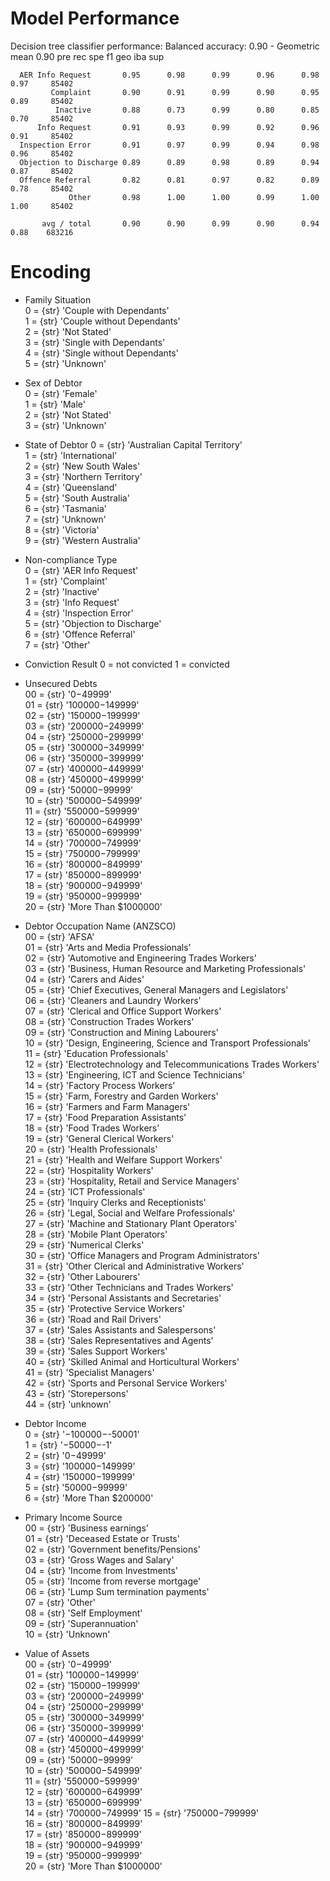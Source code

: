 # Model Performance
Decision tree classifier performance:
Balanced accuracy: 0.90 - Geometric mean 0.90
                              pre       rec       spe        f1       geo       iba       sup

      AER Info Request       0.95      0.98      0.99      0.96      0.98      0.97     85402
             Complaint       0.90      0.91      0.99      0.90      0.95      0.89     85402
              Inactive       0.88      0.73      0.99      0.80      0.85      0.70     85402
          Info Request       0.91      0.93      0.99      0.92      0.96      0.91     85402
      Inspection Error       0.91      0.97      0.99      0.94      0.98      0.96     85402
      Objection to Discharge 0.89      0.89      0.98      0.89      0.94      0.87     85402
      Offence Referral       0.82      0.81      0.97      0.82      0.89      0.78     85402
                 Other       0.98      1.00      1.00      0.99      1.00      1.00     85402

           avg / total       0.90      0.90      0.99      0.90      0.94      0.88    683216



# Encoding

* Family Situation  
0 = {str} 'Couple with Dependants'  
1 = {str} 'Couple without Dependants'  
2 = {str} 'Not Stated'  
3 = {str} 'Single with Dependants'  
4 = {str} 'Single without Dependants'  
5 = {str} 'Unknown'

* Sex of Debtor  
0 = {str} 'Female'  
1 = {str} 'Male'  
2 = {str} 'Not Stated'  
3 = {str} 'Unknown'

* State of Debtor 
0 = {str} 'Australian Capital Territory'  
1 = {str} 'International'  
2 = {str} 'New South Wales'   
3 = {str} 'Northern Territory'  
4 = {str} 'Queensland'  
5 = {str} 'South Australia'  
6 = {str} 'Tasmania'  
7 = {str} 'Unknown'  
8 = {str} 'Victoria'  
9 = {str} 'Western Australia'

* Non-compliance Type  
0 = {str} 'AER Info Request'   
1 = {str} 'Complaint'  
2 = {str} 'Inactive'  
3 = {str} 'Info Request'   
4 = {str} 'Inspection Error'   
5 = {str} 'Objection to Discharge'   
6 = {str} 'Offence Referral'   
7 = {str} 'Other'

* Conviction Result
0 = not convicted
1 = convicted

* Unsecured Debts  
00 = {str} '$0-$49999'  
01 = {str} '$100000-$149999'  
02 = {str} '$150000-$199999'  
03 = {str} '$200000-$249999'  
04 = {str} '$250000-$299999'  
05 = {str} '$300000-$349999'  
06 = {str} '$350000-$399999'  
07 = {str} '$400000-$449999'  
08 = {str} '$450000-$499999'  
09 = {str} '$50000-$99999'  
10 = {str} '$500000-$549999'  
11 = {str} '$550000-$599999'  
12 = {str} '$600000-$649999'  
13 = {str} '$650000-$699999'  
14 = {str} '$700000-$749999'  
15 = {str} '$750000-$799999'  
16 = {str} '$800000-$849999'  
17 = {str} '$850000-$899999'  
18 = {str} '$900000-$949999'  
19 = {str} '$950000-$999999'  
20 = {str} 'More Than $1000000'  

* Debtor Occupation Name (ANZSCO)  
00 = {str} 'AFSA'  
01 = {str} 'Arts and Media Professionals'  
02 = {str} 'Automotive and Engineering Trades Workers'  
03 = {str} 'Business, Human Resource and Marketing Professionals'  
04 = {str} 'Carers and Aides'  
05 = {str} 'Chief Executives, General Managers and Legislators'  
06 = {str} 'Cleaners and Laundry Workers'  
07 = {str} 'Clerical and Office Support Workers'  
08 = {str} 'Construction Trades Workers'  
09 = {str} 'Construction and Mining Labourers'  
10 = {str} 'Design, Engineering, Science and Transport Professionals'  
11 = {str} 'Education Professionals'  
12 = {str} 'Electrotechnology and Telecommunications Trades Workers'  
13 = {str} 'Engineering, ICT and Science Technicians'  
14 = {str} 'Factory Process Workers'  
15 = {str} 'Farm, Forestry and Garden Workers'  
16 = {str} 'Farmers and Farm Managers'  
17 = {str} 'Food Preparation Assistants'  
18 = {str} 'Food Trades Workers'  
19 = {str} 'General Clerical Workers'  
20 = {str} 'Health Professionals'  
21 = {str} 'Health and Welfare Support Workers'  
22 = {str} 'Hospitality Workers'  
23 = {str} 'Hospitality, Retail and Service Managers'  
24 = {str} 'ICT Professionals'  
25 = {str} 'Inquiry Clerks and Receptionists'  
26 = {str} 'Legal, Social and Welfare Professionals'  
27 = {str} 'Machine and Stationary Plant Operators'  
28 = {str} 'Mobile Plant Operators'  
29 = {str} 'Numerical Clerks'  
30 = {str} 'Office Managers and Program Administrators'  
31 = {str} 'Other Clerical and Administrative Workers'  
32 = {str} 'Other Labourers'  
33 = {str} 'Other Technicians and Trades Workers'  
34 = {str} 'Personal Assistants and Secretaries'  
35 = {str} 'Protective Service Workers'  
36 = {str} 'Road and Rail Drivers'  
37 = {str} 'Sales Assistants and Salespersons'  
38 = {str} 'Sales Representatives and Agents'  
39 = {str} 'Sales Support Workers'  
40 = {str} 'Skilled Animal and Horticultural Workers'  
41 = {str} 'Specialist Managers'  
42 = {str} 'Sports and Personal Service Workers'  
43 = {str} 'Storepersons'  
44 = {str} 'unknown'  

* Debtor Income    
0 = {str} '$-100000-$-50001'  
1 = {str} '$-50000-$-1'  
2 = {str} '$0-$49999'  
3 = {str} '$100000-$149999'  
4 = {str} '$150000-$199999'  
5 = {str} '$50000-$99999'  
6 = {str} 'More Than $200000'  

* Primary Income Source  
00 = {str} 'Business earnings'  
01 = {str} 'Deceased Estate or Trusts'  
02 = {str} 'Government benefits/Pensions'  
03 = {str} 'Gross Wages and Salary'  
04 = {str} 'Income from Investments'  
05 = {str} 'Income from reverse mortgage'  
06 = {str} 'Lump Sum termination payments'  
07 = {str} 'Other'  
08 = {str} 'Self Employment'  
09 = {str} 'Superannuation'  
10 = {str} 'Unknown'  

* Value of Assets  
00 = {str} '$0-$49999'  
01 = {str} '$100000-$149999'  
02 = {str} '$150000-$199999'   
03 = {str} '$200000-$249999'  
04 = {str} '$250000-$299999'  
05 = {str} '$300000-$349999'  
06 = {str} '$350000-$399999'  
07 = {str} '$400000-$449999'  
08 = {str} '$450000-$499999'  
09 = {str} '$50000-$99999'  
10 = {str} '$500000-$549999'  
11 = {str} '$550000-$599999'  
12 = {str} '$600000-$649999'  
13 = {str} '$650000-$699999'  
14 = {str} '$700000-$749999' 
15 = {str} '$750000-$799999'  
16 = {str} '$800000-$849999'  
17 = {str} '$850000-$899999'  
18 = {str} '$900000-$949999'  
19 = {str} '$950000-$999999'  
20 = {str} 'More Than $1000000'  
